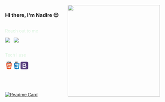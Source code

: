 <img src="https://media.giphy.com/media/fedryX7dMGMe6lgqDm/giphy.gif" width="300" height="300" align="right" />



### Hi there, I'm Nadire :blush:


<br />
<font color="#d8f3dc">Reach out to me </font>

<br />

[<img align="left" width="28" src="https://unpkg.com/simple-icons@v6/icons/linkedin.svg" />][Linkedin] 
[<img align="left" width="28" src="https://unpkg.com/simple-icons@v6/icons/medium.svg"  />][Medium]

<br />
<br />

<font color="#d8f3dc">Tech I use</font>

<img align="left" src="https://raw.githubusercontent.com/github/explore/80688e429a7d4ef2fca1e82350fe8e3517d3494d/topics/html/html.png" width="25" height="25"/>
<img align="left" src="https://raw.githubusercontent.com/github/explore/80688e429a7d4ef2fca1e82350fe8e3517d3494d/topics/css/css.png" width="25" height="25"/>
<img align="left" src="https://raw.githubusercontent.com/github/explore/80688e429a7d4ef2fca1e82350fe8e3517d3494d/topics/bootstrap/bootstrap.png" width="25" height="25"/>

<br />

<br />

<br />

<br />

<br />

[![Readme Card](https://github-readme-stats.vercel.app/api?username=nadirekasap&repo=github-readme-stats&theme=panda)](https://github.com/nadirekasap/github-readme-stats)


<br />

[linkedin]: https://www.linkedin.com/in/nadirekasap/
[Medium]: https://medium.com/@nadirekasap
